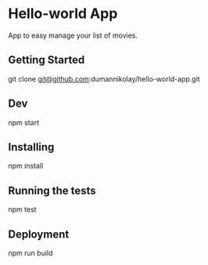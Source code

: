 # Hello-world App

App to easy manage your list of movies.

## Getting Started

git clone git@github.com:dumannikolay/hello-world-app.git

## Dev

npm start

## Installing

npm install

## Running the tests

npm test

## Deployment

npm run build

